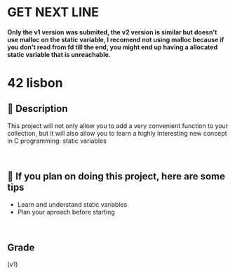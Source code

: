 # GET NEXT LINE

#### Only the v1 version was submited, the v2 version is similar but doesn't use malloc on the static variable, I recomend not using malloc because if you don't read from fd till the end, you might end up having a allocated static variable that is unreachable.

# 42 lisbon

## 📝 Description

This project will not only allow you to add a very convenient function to your collection,
but it will also allow you to learn a highly interesting new concept in C programming:
static variables

</br>

## 📑 If you plan on doing this project, here are some tips

-   Learn and understand static variables
-   Plan your aproach before starting

</br>

<h2> Grade </h2>

(v1)
